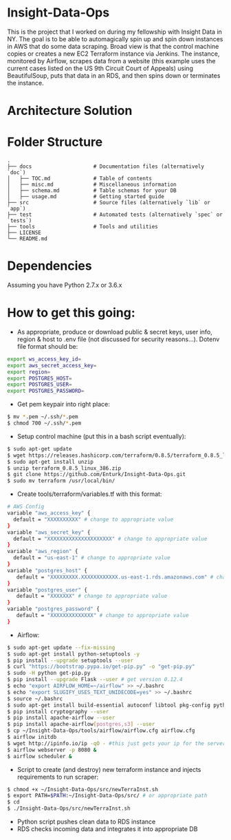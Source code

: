 # Insight-Data-Ops
This is the project that I worked on during my fellowship with Insight Data in NY. The goal is to be able to automagically spin up and spin down instances in AWS that do some data scraping. Broad view is that the control machine copies or creates a new EC2 Terraform instance via Jenkins. The instance, monitored by Airflow, scrapes data from a website (this example uses the current cases listed on the US 9th Circuit Court of Appeals) using BeautifulSoup, puts that data in an RDS, and then spins down or terminates the instance.

# Architecture Solution

# Folder Structure
```
.
├── docs                    # Documentation files (alternatively `doc`)
│   ├── TOC.md              # Table of contents
│   ├── misc.md             # Miscellaneous information
│   ├── schema.md           # Table schemas for your DB
│   ├── usage.md            # Getting started guide
├── src                     # Source files (alternatively `lib` or `app`)
├── test                    # Automated tests (alternatively `spec` or `tests`)
├── tools                   # Tools and utilities
├── LICENSE
└── README.md
```

# Dependencies
Assuming you have Python 2.7.x or 3.6.x

# How to get this going:
* As appropriate, produce or download public & secret keys, user info, region & host to .env file (not discussed for security reasons...). Dotenv file format should be: 
```bash
export ws_access_key_id=
export aws_secret_access_key=
export region=
export POSTGRES_HOST=
export POSTGRES_USER=
export POSTGRES_PASSWORD=
```

* Get pem keypair into right place:
```bash
$ mv *.pem ~/.ssh/*.pem
$ chmod 700 ~/.ssh/*.pem
```

* Setup control machine (put this in a bash script eventually):
```bash
$ sudo apt-get update
$ wget https://releases.hashicorp.com/terraform/0.8.5/terraform_0.8.5_linux_386.zip
$ sudo apt-get install unzip
$ unzip terraform_0.8.5_linux_386.zip
$ git clone https://github.com/Enturk/Insight-Data-Ops.git
$ sudo mv terraform /usr/local/bin/
```
* Create tools/terraform/variables.tf with this format:
```bash
# AWS Config
variable "aws_access_key" {
  default = "XXXXXXXXXX" # change to appropriate value
}
variable "aws_secret_key" {
  default = "XXXXXXXXXXXXXXXXXXXXX" # change to appropriate value
}
variable "aws_region" {
  default = "us-east-1" # change to appropriate value
}
variable "postgres_host" {
   default = "XXXXXXXXX.XXXXXXXXXXXX.us-east-1.rds.amazonaws.com" # change to appropriate value
}
variable "postgres_user" {
   default = "XXXXXXX" # change to appropriate value
}
variable "postgres_password" {
   default = "XXXXXXXXXXXXXX" # change to appropriate value
}
```
* Airflow:
```bash
$ sudo apt-get update --fix-missing
$ sudo apt-get install python-setuptools -y
$ pip install --upgrade setuptools --user
$ curl "https://bootstrap.pypa.io/get-pip.py" -o "get-pip.py"
$ sudo -H python get-pip.py
$ pip install --upgrade Flask --user # get version 0.12.4
$ echo "export AIRFLOW_HOME=~/airflow" >> ~/.bashrc
$ echo "export SLUGIFY_USES_TEXT_UNIDECODE=yes" >> ~/.bashrc
$ source ~/.bashrc
$ sudo apt-get install build-essential autoconf libtool pkg-config python-opengl python-imaging python-pyrex python-pyside.qtopengl idle-python2.7 qt4-dev-tools qt4-designer libqtgui4 libqtcore4 libqt4-xml libqt4-test libqt4-script libqt4-network libqt4-dbus python-qt4 python-qt4-gl libgle3 python-dev libssl-dev # No idea which one makes airflow work...
$ pip install cryptography --user
$ pip install apache-airflow --user
$ pip install apache-airflow[postgres,s3] --user
$ cp ~/Insight-Data-Ops/tools/airflow/airflow.cfg airflow.cfg
$ airflow initdb
$ wget http://ipinfo.io/ip -qO - #this just gets your ip for the server...
$ airflow webserver -p 8080 &
$ airflow scheduler &
```
* Script to create (and destroy) new terraform instance and injects requirements to run scraper:
```bash
$ chmod +x ~/Insight-Data-Ops/src/newTerraInst.sh
$ export PATH=$PATH:~/Insight-Data-Ops/src/ # or appropriate path
$ cd 
$ ./Insight-Data-Ops/src/newTerraInst.sh
```
* Python script pushes clean data to RDS instance
* RDS checks incoming data and integrates it into appropriate DB
